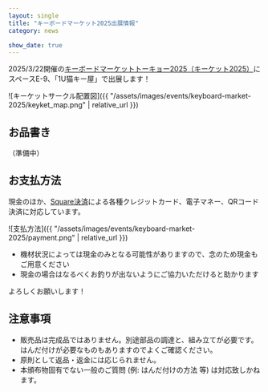 ```yaml
---
layout: single
title: "キーボードマーケット2025出展情報"
category: news

show_date: true
---
```


2025/3/22開催の[キーボードマーケットトーキョー2025（キーケット2025）](https://keyket.jp/tokyo-2025/)にスペースE-9、「1U猫キー屋」で出展します！

![キーケットサークル配置図]({{ "/assets/images/events/keyboard-market-2025/keyket_map.png" | relative_url }})

## お品書き

（準備中）

## お支払方法

現金のほか、[Square決済](https://squareup.com/jp/ja)による各種クレジットカード、電子マネー、QRコード決済に対応しています。

![支払方法]({{ "/assets/images/events/keyboard-market-2025/payment.png" | relative_url }})

- 機材状況によっては現金のみとなる可能性がありますので、念のため現金もご用意ください
- 現金の場合はなるべくお釣りが出ないようにご協力いただけると助かります

よろしくお願いします！

## 注意事項

- 販売品は完成品ではありません。別途部品の調達と、組み立てが必要です。はんだ付けが必要なものもありますのでよくご確認ください。
- 原則として返品・返金には応じられません。
- 本頒布物固有でない一般のご質問 (例: はんだ付けの方法 等) は対応致しかねます。
